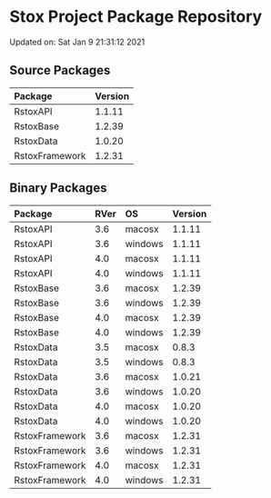 # Stox Project Package Repository


Updated on: Sat Jan  9 21:31:12 2021
## Source Packages

|Package        |Version |
|:--------------|:-------|
|RstoxAPI       |1.1.11  |
|RstoxBase      |1.2.39  |
|RstoxData      |1.0.20  |
|RstoxFramework |1.2.31  |

## Binary Packages

|Package        |RVer |OS      |Version |
|:--------------|:----|:-------|:-------|
|RstoxAPI       |3.6  |macosx  |1.1.11  |
|RstoxAPI       |3.6  |windows |1.1.11  |
|RstoxAPI       |4.0  |macosx  |1.1.11  |
|RstoxAPI       |4.0  |windows |1.1.11  |
|RstoxBase      |3.6  |macosx  |1.2.39  |
|RstoxBase      |3.6  |windows |1.2.39  |
|RstoxBase      |4.0  |macosx  |1.2.39  |
|RstoxBase      |4.0  |windows |1.2.39  |
|RstoxData      |3.5  |macosx  |0.8.3   |
|RstoxData      |3.5  |windows |0.8.3   |
|RstoxData      |3.6  |macosx  |1.0.21  |
|RstoxData      |3.6  |windows |1.0.20  |
|RstoxData      |4.0  |macosx  |1.0.20  |
|RstoxData      |4.0  |windows |1.0.20  |
|RstoxFramework |3.6  |macosx  |1.2.31  |
|RstoxFramework |3.6  |windows |1.2.31  |
|RstoxFramework |4.0  |macosx  |1.2.31  |
|RstoxFramework |4.0  |windows |1.2.31  |

